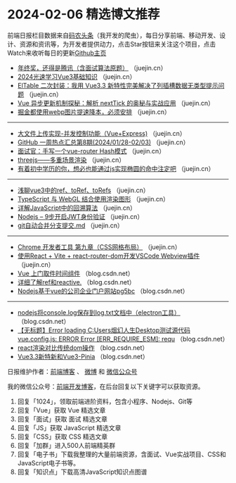 # 2024-02-06 精选博文推荐

前端日报栏目数据来自[码农头条](http://toutiao.qdkfweb.cn/)（我开发的爬虫），每日分享前端、移动开发、设计、资源和资讯等，为开发者提供动力，点击Star按钮来关注这个项目，点击Watch来收听每日的更新[Github主页](https://github.com/kujian/frontendDaily)
* [年终奖，还得是腾讯（含面试算法原题）](https://juejin.cn/post/7331176540704260123) （juejin.cn）
* [2024光速学习Vue3基础知识](https://juejin.cn/post/7331301209339166772) （juejin.cn）
* [ElTable 二次封装：我用 Vue3.3 新特性完美解决了列插槽数据无类型提示问题](https://juejin.cn/post/7331361547011145755) （juejin.cn）
* [Vue 异步更新机制探秘：解析 nextTick 的奥秘与实战应用](https://juejin.cn/post/7331591798332424201) （juejin.cn）
* [掘金都使用webp图片提速降本，必须安排](https://juejin.cn/post/7330920549772312617) （juejin.cn）

***
* [大文件上传实现-并发控制功能（Vue+Express)](https://juejin.cn/post/7331070699900174374) （juejin.cn）
* [GitHub 一周热点汇总第8期(2024/01/28-02/03)](https://juejin.cn/post/7330847148182470675) （juejin.cn）
* [面试官：手写一个vue-router Hash模式](https://juejin.cn/post/7331607384932417574) （juejin.cn）
* [threejs——多重场景渲染](https://juejin.cn/post/7331030806515859466) （juejin.cn）
* [有着初中学历的你，想必也能通过js实现椭圆的命中注定吧](https://juejin.cn/post/7330521875648905242) （juejin.cn）

***
* [浅聊vue3中的ref、toRef、toRefs](https://juejin.cn/post/7331070709115322378) （juejin.cn）
* [TypeScript 与 WebGL 结合使用渲染图形](https://juejin.cn/post/7330831064136843279) （juejin.cn）
* [详解JavaScript中的回溯算法](https://juejin.cn/post/7331070678693363738) （juejin.cn）
* [Nodejs &#8211;  9步开启JWT身份验证](https://juejin.cn/post/7330556947416465423) （juejin.cn）
* [git自动合并分支提交.md](https://juejin.cn/post/7330879790155776041) （juejin.cn）

***
* [Chrome 开发者工具 第九章（CSS网格布局）](https://juejin.cn/post/7331070709114519562) （juejin.cn）
* [使用React + Vite + react-router-dom开发VSCode Webview插件](https://juejin.cn/post/7330886455231627315) （juejin.cn）
* [Vue 上门取件时间组件](https://blog.csdn.net/nihao561/article/details/135997344) （blog.csdn.net）
* [详细了解ref和reactive.](https://blog.csdn.net/kuang_nu/article/details/136045496) （blog.csdn.net）
* [Nodejs基于vue的公司企业门户网站pg5bc](https://blog.csdn.net/QQ188083800/article/details/136041219) （blog.csdn.net）

***
* [nodejs将console.log保存到log.txt文档中（electron工具）](https://blog.csdn.net/weixin_45062076/article/details/136039441) （blog.csdn.net）
* [【无标题】Error loading C:Users烟幻人生Desktop测试源代码vue.config.js: ERROR Error [ERR_REQUIRE_ESM]: requ](https://blog.csdn.net/weixin_72489820/article/details/136011691) （blog.csdn.net）
* [react渲染对比传统dom操作](https://blog.csdn.net/weixin_44738632/article/details/136047011) （blog.csdn.net）
* [Vue3.3新特新和Vue3-Pinia](https://blog.csdn.net/AYBBZXY/article/details/136036766) （blog.csdn.net）

日报维护作者：[前端博客](https://qdkfweb.cn/) 、 [微博](http://weibo.com/kujian) 和 [微信公众号](https://open.weixin.qq.com/qr/code?username=caibaojian_com)

我的微信公众号：[前端开发博客](https://open.weixin.qq.com/qr/code?username=caibaojian_com)，在后台回复以下关键字可以获取资源。

1. 回复「1024」，领取前端进阶资料，包含小程序、Nodejs、Git等
2. 回复「Vue」获取 Vue 精选文章
3. 回复「面试」获取 面试 精选文章
4. 回复「JS」获取 JavaScript 精选文章
5. 回复「CSS」获取 CSS 精选文章
6. 回复「加群」进入500人前端精英群
7. 回复「电子书」下载我整理的大量前端资源，含面试、Vue实战项目、CSS和JavaScript电子书等。
8. 回复「知识点」下载高清JavaScript知识点图谱